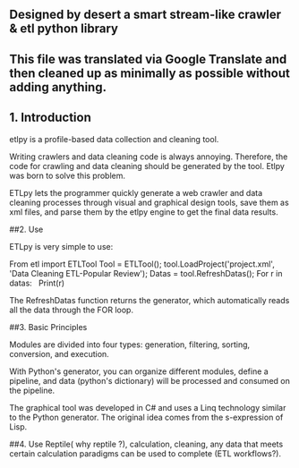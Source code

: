## Designed by desert a smart stream-like crawler & etl python library
## This file was translated via Google Translate and then cleaned up as minimally as possible without adding anything.

## 1. Introduction 
etlpy is a profile-based data collection and cleaning tool.

Writing crawlers and data cleaning code is always annoying. Therefore, the code for crawling and data cleaning should be generated by the tool.  Etlpy was born to solve this problem.

ETLpy lets the programmer quickly generate a web crawler and data cleaning processes through visual and graphical design tools, save them as xml files, and parse them by the etlpy engine to get the final data results.

##2. Use 

ETLpy is very simple to use:

From etl import ETLTool
Tool = ETLTool();
tool.LoadProject('project.xml', 'Data Cleaning ETL-Popular Review');
Datas = tool.RefreshDatas();
For r in datas:
  Print(r)

The RefreshDatas function returns the generator, which automatically reads all the data through the FOR loop.

##3. Basic Principles 

Modules are divided into four types: generation, filtering, sorting, conversion, and execution.

With Python's generator, you can organize different modules, define a pipeline, and data (python's dictionary) will be processed and consumed on the pipeline.

The graphical tool was developed in C# and uses a Linq technology similar to the Python generator. The original idea comes from the s-expression of Lisp.

##4. Use 
Reptile( why reptile ?), calculation, cleaning, any data that meets certain calculation paradigms can be used to complete (ETL workflows?).
